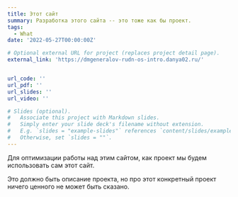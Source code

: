 ```yaml
---
title: Этот сайт
summary: Разработка этого сайта -- это тоже как бы проект.
tags:
  - What
date: '2022-05-27T00:00:00Z'

# Optional external URL for project (replaces project detail page).
external_link: 'https://dmgeneralov-rudn-os-intro.danya02.ru/'


url_code: ''
url_pdf: ''
url_slides: ''
url_video: ''

# Slides (optional).
#   Associate this project with Markdown slides.
#   Simply enter your slide deck's filename without extension.
#   E.g. `slides = "example-slides"` references `content/slides/example-slides.md`.
#   Otherwise, set `slides = ""`.
---
```


Для оптимизации работы над этим сайтом, как проект мы будем использовать сам этот сайт.

Это должно быть описание проекта, но про этот конкретный проект ничего ценного не может быть сказано.